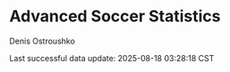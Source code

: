 # Advanced Soccer Statistics
Denis Ostroushko

<!-- gfm -->

Last successful data update: 2025-08-18 03:28:18 CST
